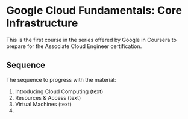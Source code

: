 # Google Cloud Fundamentals: Core Infrastructure

This is the first course in the series offered by Google in Coursera to prepare for the Associate Cloud Engineer certification.


## Sequence

The sequence to progress with the material:
1. Introducing Cloud Computing (text)
1. Resources & Access (text)
1. Virtual Machines (text)
1. 
